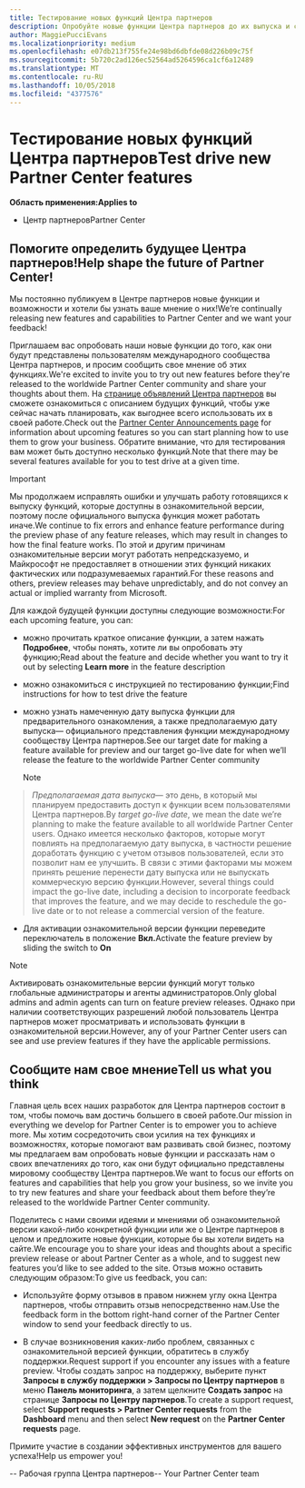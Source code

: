 ```yaml
---
title: Тестирование новых функций Центра партнеров
description: Опробуйте новые функции Центра партнеров до их выпуска и сообщите нам свое мнение. Помогите определить будущее Центра партнеров!
author: MaggiePucciEvans
ms.localizationpriority: medium
ms.openlocfilehash: e07db213f755fe24e98bd6dbfde08d226b09c75f
ms.sourcegitcommit: 5b720c2ad126ec52564ad5264596ca1cf6a12489
ms.translationtype: MT
ms.contentlocale: ru-RU
ms.lasthandoff: 10/05/2018
ms.locfileid: "4377576"
---
```

# <a name="test-drive-new-partner-center-features"></a><span data-ttu-id="9b654-104">Тестирование новых функций Центра партнеров</span><span class="sxs-lookup"><span data-stu-id="9b654-104">Test drive new Partner Center features</span></span>

**<span data-ttu-id="9b654-105">Область применения:</span><span class="sxs-lookup"><span data-stu-id="9b654-105">Applies to</span></span>**

- <span data-ttu-id="9b654-106">Центр партнеров</span><span class="sxs-lookup"><span data-stu-id="9b654-106">Partner Center</span></span>

## <a name="help-shape-the-future-of-partner-center"></a><span data-ttu-id="9b654-107">Помогите определить будущее Центра партнеров!</span><span class="sxs-lookup"><span data-stu-id="9b654-107">Help shape the future of Partner Center!</span></span>

<span data-ttu-id="9b654-108">Мы постоянно публикуем в Центре партнеров новые функции и возможности и хотели бы узнать ваше мнение о них!</span><span class="sxs-lookup"><span data-stu-id="9b654-108">We’re continually releasing new features and capabilities to Partner Center and we want your feedback!</span></span> 

<span data-ttu-id="9b654-109">Приглашаем вас опробовать наши новые функции до того, как они будут представлены пользователям международного сообщества Центра партнеров, и просим сообщить свое мнение об этих функциях.</span><span class="sxs-lookup"><span data-stu-id="9b654-109">We're excited to invite you to try out new features before they're released to the worldwide Partner Center community and share your thoughts about them.</span></span> <span data-ttu-id="9b654-110">На [странице объявлений Центра партнеров](https://partnercenter.microsoft.com/pcv/announcements) вы сможете ознакомиться с описанием будущих функций, чтобы уже сейчас начать планировать, как выгоднее всего использовать их в своей работе.</span><span class="sxs-lookup"><span data-stu-id="9b654-110">Check out the [Partner Center Announcements page](https://partnercenter.microsoft.com/pcv/announcements) for information about upcoming features so you can start planning how to use them to grow your business.</span></span> <span data-ttu-id="9b654-111">Обратите внимание, что для тестирования вам может быть доступно несколько функций.</span><span class="sxs-lookup"><span data-stu-id="9b654-111">Note that there may be several features available for you to test drive at a given time.</span></span>

> [!IMPORTANT]  
> <span data-ttu-id="9b654-112">Мы продолжаем исправлять ошибки и улучшать работу готовящихся к выпуску функций, которые доступны в ознакомительной версии, поэтому после официального выпуска функция может работать иначе.</span><span class="sxs-lookup"><span data-stu-id="9b654-112">We continue to fix errors and enhance feature performance during the preview phase of any feature releases, which may result in changes to how the final feature works.</span></span> <span data-ttu-id="9b654-113">По этой и другим причинам ознакомительные версии могут работать непредсказуемо, и Майкрософт не предоставляет в отношении этих функций никаких фактических или подразумеваемых гарантий.</span><span class="sxs-lookup"><span data-stu-id="9b654-113">For these reasons and others, preview releases may behave unpredictably, and do not convey an actual or implied warranty from Microsoft.</span></span>

<span data-ttu-id="9b654-114">Для каждой будущей функции доступны следующие возможности:</span><span class="sxs-lookup"><span data-stu-id="9b654-114">For each upcoming feature, you can:</span></span>

-   <span data-ttu-id="9b654-115">можно прочитать краткое описание функции, а затем нажать **Подробнее**, чтобы понять, хотите ли вы опробовать эту функцию;</span><span class="sxs-lookup"><span data-stu-id="9b654-115">Read about the feature and decide whether you want to try it out by selecting **Learn more** in the feature description</span></span> 

-   <span data-ttu-id="9b654-116">можно ознакомиться с инструкцией по тестированию функции;</span><span class="sxs-lookup"><span data-stu-id="9b654-116">Find instructions for how to test drive the feature</span></span>

-   <span data-ttu-id="9b654-117">можно узнать намеченную дату выпуска функции для предварительного ознакомления, а также предполагаемую дату выпуска— официального представления функции международному сообществу Центра партнеров.</span><span class="sxs-lookup"><span data-stu-id="9b654-117">See our target date for making a feature available for preview and our target go-live date for when we’ll release the feature to the worldwide Partner Center community</span></span> 

    > [!NOTE]  
>  <span data-ttu-id="9b654-118">*Предполагаемая дата выпуска*— это день, в который мы планируем предоставить доступ к функции всем пользователями Центра партнеров.</span><span class="sxs-lookup"><span data-stu-id="9b654-118">By *target go-live date*, we mean the date we’re planning to make the feature available to all worldwide Partner Center users.</span></span> <span data-ttu-id="9b654-119">Однако имеется несколько факторов, которые могут повлиять на предполагаемую дату выпуска, в частности решение доработать функцию с учетом отзывов пользователей, если это позволит нам ее улучшить. В связи с этими факторами мы можем принять решение перенести дату выпуска или не выпускать коммерческую версию функции.</span><span class="sxs-lookup"><span data-stu-id="9b654-119">However, several things could impact the go-live date, including a decision to incorporate feedback that improves the feature, and we may decide to reschedule the go-live date or to not release a commercial version of the feature.</span></span>  

-   <span data-ttu-id="9b654-120">Для активации ознакомительной версии функции переведите переключатель в положение **Вкл.**</span><span class="sxs-lookup"><span data-stu-id="9b654-120">Activate the feature preview by sliding the switch to **On**</span></span>

> [!NOTE]  
>  <span data-ttu-id="9b654-121">Активировать ознакомительные версии функций могут только глобальные администраторы и агенты администраторов.</span><span class="sxs-lookup"><span data-stu-id="9b654-121">Only global admins and admin agents can turn on feature preview releases.</span></span> <span data-ttu-id="9b654-122">Однако при наличии соответствующих разрешений любой пользователь Центра партнеров может просматривать и использовать функции в ознакомительной версии.</span><span class="sxs-lookup"><span data-stu-id="9b654-122">However, any of your Partner Center users can see and use preview features if they have the applicable permissions.</span></span>
 
## <a name="tell-us-what-you-think"></a><span data-ttu-id="9b654-123">Сообщите нам свое мнение</span><span class="sxs-lookup"><span data-stu-id="9b654-123">Tell us what you think</span></span>

<span data-ttu-id="9b654-124">Главная цель всех наших разработок для Центра партнеров состоит в том, чтобы помочь вам достичь большего в своей работе.</span><span class="sxs-lookup"><span data-stu-id="9b654-124">Our mission in everything we develop for Partner Center is to empower you to achieve more.</span></span> <span data-ttu-id="9b654-125">Мы хотим сосредоточить свои усилия на тех функциях и возможностях, которые помогают вам развивать свой бизнес, поэтому мы предлагаем вам опробовать новые функции и рассказать нам о своих впечатлениях до того, как они будут официально представлены мировому сообществу Центра партнеров.</span><span class="sxs-lookup"><span data-stu-id="9b654-125">We want to focus our efforts on features and capabilities that help you grow your business, so we invite you to try new features and share your feedback about them before they’re released to the worldwide Partner Center community.</span></span> 

<span data-ttu-id="9b654-126">Поделитесь с нами своими идеями и мнениями об ознакомительной версии какой-либо конкретной функции или же о Центре партнеров в целом и предложите новые функции, которые бы вы хотели видеть на сайте.</span><span class="sxs-lookup"><span data-stu-id="9b654-126">We encourage you to share your ideas and thoughts about a specific preview release or about Partner Center as a whole, and to suggest new features you’d like to see added to the site.</span></span> <span data-ttu-id="9b654-127">Отзыв можно оставить следующим образом:</span><span class="sxs-lookup"><span data-stu-id="9b654-127">To give us feedback, you can:</span></span>  

-   <span data-ttu-id="9b654-128">Используйте форму отзывов в правом нижнем углу окна Центра партнеров, чтобы отправить отзыв непосредственно нам.</span><span class="sxs-lookup"><span data-stu-id="9b654-128">Use the feedback form in the bottom right-hand corner of the Partner Center window to send your feedback directly to us.</span></span> 

-   <span data-ttu-id="9b654-129">В случае возникновения каких-либо проблем, связанных с ознакомительной версией функции, обратитесь в службу поддержки.</span><span class="sxs-lookup"><span data-stu-id="9b654-129">Request support if you encounter any issues with a feature preview.</span></span> <span data-ttu-id="9b654-130">Чтобы создать запрос на поддержку, выберите пункт **Запросы в службу поддержки > Запросы по Центру партнеров** в меню **Панель мониторинга**, а затем щелкните **Создать запрос** на странице **Запросы по Центру партнеров**.</span><span class="sxs-lookup"><span data-stu-id="9b654-130">To create a support request, select **Support requests > Partner Center requests** from the **Dashboard** menu and then select **New request** on the **Partner Center requests** page.</span></span>

<span data-ttu-id="9b654-131">Примите участие в создании эффективных инструментов для вашего успеха!</span><span class="sxs-lookup"><span data-stu-id="9b654-131">Help us empower you!</span></span>

<span data-ttu-id="9b654-132">-- Рабочая группа Центра партнеров</span><span class="sxs-lookup"><span data-stu-id="9b654-132">-- Your Partner Center team</span></span>

